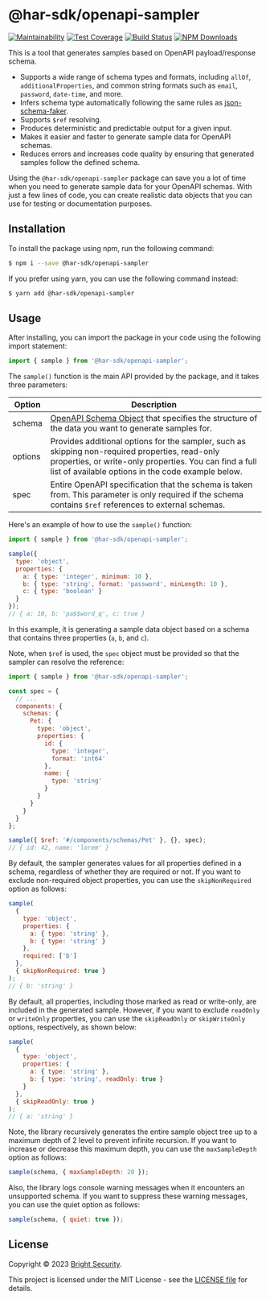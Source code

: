 # @har-sdk/openapi-sampler

[![Maintainability](https://api.codeclimate.com/v1/badges/4acaec95c82465cb2c3d/maintainability)](https://codeclimate.com/github/NeuraLegion/har-sdk/maintainability)
[![Test Coverage](https://api.codeclimate.com/v1/badges/4acaec95c82465cb2c3d/test_coverage)](https://codeclimate.com/github/NeuraLegion/har-sdk/test_coverage)
[![Build Status](https://github.com/NeuraLegion/har-sdk/actions/workflows/auto-build.yml/badge.svg?branch=master)](https://github.com/NeuraLegion/har-sdk/actions/workflows/auto-build.yml?query=branch%3Amaster+event%3Apush)
[![NPM Downloads](https://img.shields.io/npm/dw/@har-sdk/openapi-sampler?label=NPM%20Downloads)](https://www.npmjs.com/package/@har-sdk/openapi-sampler)

This is a tool that generates samples based on OpenAPI payload/response schema.

- Supports a wide range of schema types and formats, including `allOf`, `additionalProperties`, and common string formats such as `email`, `password`, `date-time`, and more.
- Infers schema type automatically following the same rules as [json-schema-faker](https://www.npmjs.com/package/json-schema-faker#inferred-types).
- Supports `$ref` resolving.
- Produces deterministic and predictable output for a given input.
- Makes it easier and faster to generate sample data for OpenAPI schemas.
- Reduces errors and increases code quality by ensuring that generated samples follow the defined schema.

Using the `@har-sdk/openapi-sampler` package can save you a lot of time when you need to generate sample data for your OpenAPI schemas. With just a few lines of code, you can create realistic data objects that you can use for testing or documentation purposes.

## Installation

To install the package using npm, run the following command:

```bash
$ npm i --save @har-sdk/openapi-sampler
```

If you prefer using yarn, you can use the following command instead:

```bash
$ yarn add @har-sdk/openapi-sampler
```

## Usage

After installing, you can import the package in your code using the following import statement:

```js
import { sample } from '@har-sdk/openapi-sampler';
```

The `sample()` function is the main API provided by the package, and it takes three parameters:

| Option  | Description                                                                                                                                                                                                     |
| ------- | --------------------------------------------------------------------------------------------------------------------------------------------------------------------------------------------------------------- |
| schema  | [OpenAPI Schema Object](http://swagger.io/specification/#schemaObject) that specifies the structure of the data you want to generate samples for.                                                               |
| options | Provides additional options for the sampler, such as skipping non-required properties, read-only properties, or write-only properties. You can find a full list of available options in the code example below. |
| spec    | Entire OpenAPI specification that the schema is taken from. This parameter is only required if the schema contains `$ref` references to external schemas.                                                       |

Here's an example of how to use the `sample()` function:

```js
import { sample } from '@har-sdk/openapi-sampler';

sample({
  type: 'object',
  properties: {
    a: { type: 'integer', minimum: 10 },
    b: { type: 'string', format: 'password', minLength: 10 },
    c: { type: 'boolean' }
  }
});
// { a: 10, b: 'pa$$word_q', c: true }
```

In this example, it is generating a sample data object based on a schema that contains three properties (`a`, `b`, and `c`).

Note, when `$ref` is used, the `spec` object must be provided so that the sampler can resolve the reference:

```js
import { sample } from '@har-sdk/openapi-sampler';

const spec = {
  // ...
  components: {
    schemas: {
      Pet: {
        type: 'object',
        properties: {
          id: {
            type: 'integer',
            format: 'int64'
          },
          name: {
            type: 'string'
          }
        }
      }
    }
  }
};

sample({ $ref: '#/components/schemas/Pet' }, {}, spec);
// { id: 42, name: 'lorem' }
```

By default, the sampler generates values for all properties defined in a schema, regardless of whether they are required or not. If you want to exclude non-required object properties, you can use the `skipNonRequired` option as follows:

```js
sample(
  {
    type: 'object',
    properties: {
      a: { type: 'string' },
      b: { type: 'string' }
    },
    required: ['b']
  },
  { skipNonRequired: true }
);
// { b: 'string' }
```

By default, all properties, including those marked as read or write-only, are included in the generated sample. However, if you want to exclude `readOnly` or `writeOnly` properties, you can use the `skipReadOnly` or `skipWriteOnly` options, respectively, as shown below:

```js
sample(
  {
    type: 'object',
    properties: {
      a: { type: 'string' },
      b: { type: 'string', readOnly: true }
    }
  },
  { skipReadOnly: true }
);
// { a: 'string' }
```

Note, the library recursively generates the entire sample object tree up to a maximum depth of 2 level to prevent infinite recursion. If you want to increase or decrease this maximum depth, you can use the `maxSampleDepth` option as follows:

```js
sample(schema, { maxSampleDepth: 20 });
```

Also, the library logs console warning messages when it encounters an unsupported schema. If you want to suppress these warning messages, you can use the quiet option as follows:

```js
sample(schema, { quiet: true });
```

## License

Copyright © 2023 [Bright Security](https://brightsec.com/).

This project is licensed under the MIT License - see the [LICENSE file](https://github.com/NeuraLegion/har-sdk/blob/master/LICENSE) for details.
